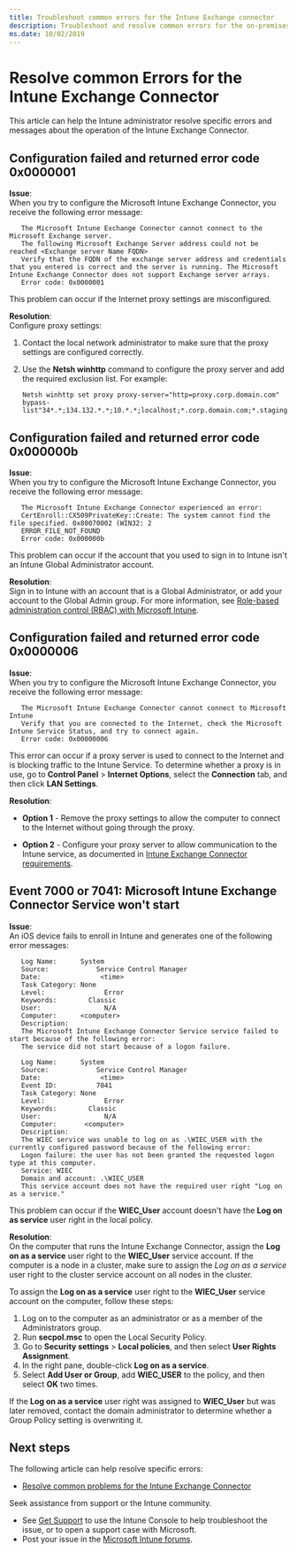 ```yaml
---
title: Troubleshoot common errors for the Intune Exchange connector
description: Troubleshoot and resolve common errors for the on-premises Microsoft Intune Exchange Connector.
ms.date: 10/02/2019
---
```

# Resolve common Errors for the Intune Exchange Connector

This article can help the Intune administrator resolve specific errors and messages about the operation of the Intune Exchange Connector.

## Configuration failed and returned error code 0x0000001

**Issue**:  
When you try to configure the Microsoft Intune Exchange Connector, you receive the following error message:

```
   The Microsoft Intune Exchange Connector cannot connect to the Microsoft Exchange server.  
   The following Microsoft Exchange Server address could not be reached <Exchange server Name FQDN>  
   Verify that the FQDN of the exchange server address and credentials that you entered is correct and the server is running. The Microsoft Intune Exchange Connector does not support Exchange server arrays.  
   Error code: 0x0000001  
```

This problem can occur if the Internet proxy settings are misconfigured.

**Resolution**:  
Configure proxy settings:
1. Contact the local network administrator to make sure that the proxy settings are configured correctly.
2. Use the **Netsh winhttp** command to configure the proxy server and add the required exclusion list. For example:  

   ```
   Netsh winhttp set proxy proxy-server="http=proxy.corp.domain.com" bypass-list"34*.*;134.132.*.*;10.*.*;localhost;*.corp.domain.com;*.staging.domain.com"
   ```

## Configuration failed and returned error code 0x000000b

**Issue**:  
When you try to configure the Microsoft Intune Exchange Connector, you receive the following error message:  

```
   The Microsoft Intune Exchange Connector experienced an error:  
   CertEnroll::CX509PrivateKey::Create: The system cannot find the file specified. 0x80070002 (WIN32: 2  
   ERROR_FILE_NOT_FOUND  
   Error code: 0x000000b  
```
This problem can occur if the account that you used to sign in to Intune isn't an Intune Global Administrator account.

**Resolution**:  
Sign in to Intune with an account that is a Global Administrator, or add your account to the Global Admin group. For more information, see [Role-based administration control (RBAC) with Microsoft Intune](/mem/intune/fundamentals/role-based-access-control).

## Configuration failed and returned error code 0x0000006

**Issue**:  
When you try to configure the Microsoft Intune Exchange Connector, you receive the following error message:  

```  
   The Microsoft Intune Exchange Connector cannot connect to Microsoft Intune  
   Verify that you are connected to the Internet, check the Microsoft Intune Service Status, and try to connect again.  
   Error code: 0x00000006  
```  
This error can occur if a proxy server is used to connect to the Internet and is blocking traffic to the Intune Service. To determine whether a proxy is in use, go to **Control Panel** > **Internet Options**, select the **Connection** tab, and then click **LAN Settings**.

**Resolution**:  

- **Option 1** - Remove the proxy settings to allow the computer to connect to the Internet without going through the proxy.  

- **Option 2** - Configure your proxy server to allow communication to the Intune service, as documented in [Intune Exchange Connector requirements](/mem/intune/protect/exchange-connector-install#intune-exchange-connector-requirements).

## Event 7000 or 7041: Microsoft Intune Exchange Connector Service won't start

**Issue**:  
An iOS device fails to enroll in Intune and generates one of the following error messages:  

```  
   Log Name:      System
   Source:            Service Control Manager
   Date:               <time>
   Task Category: None
   Level:               Error
   Keywords:        Classic
   User:                N/A
   Computer:      <computer>
   Description:
   The Microsoft Intune Exchange Connector Service service failed to start because of the following error:  
   The service did not start because of a logon failure.
```  

```  
   Log Name:      System
   Source:            Service Control Manager
   Date:               <time>
   Event ID:          7041
   Task Category: None
   Level:               Error
   Keywords:        Classic
   User:                N/A
   Computer:       <computer>
   Description:
   The WIEC service was unable to log on as .\WIEC_USER with the currently configured password because of the following error:
   Logon failure: the user has not been granted the requested logon type at this computer.
   Service: WIEC
   Domain and account: .\WIEC_USER
   This service account does not have the required user right "Log on as a service."  
```

This problem can occur if the **WIEC_User** account doesn't have the **Log on as service** user right in the local policy.

**Resolution**:  
On the computer that runs the Intune Exchange Connector, assign the **Log on as a service** user right to the **WIEC_User** service account. If the computer is a node in a cluster, make sure to assign the *Log on as a service* user right to the cluster service account on all nodes in the cluster.  

To assign the **Log on as a service** user right to the **WIEC_User** service account on the computer, follow these steps:

1. Log on to the computer as an administrator or as a member of the Administrators group.
2. Run **secpol.msc** to open the Local Security Policy.
3. Go to **Security settings** > **Local policies**, and then select **User Rights Assignment**.
4. In the right pane, double-click **Log on as a service**.
5. Select **Add User or Group**, add **WIEC_USER** to the policy, and then select **OK** two times.

If the **Log on as a service** user right was assigned to **WIEC_User** but was later removed, contact the domain administrator to determine whether a Group Policy setting is overwriting it.  

## Next steps  

The following article can help resolve specific errors:

- [Resolve common problems for the Intune Exchange Connector](troubleshoot-exchange-connector-common-problems.md)

Seek assistance from support or the Intune community.

- See [Get Support](/mem/intune/fundamentals/get-support) to use the Intune Console to help troubleshoot the issue, or to open a support case with Microsoft.
- Post your issue in the [Microsoft Intune forums](https://social.technet.microsoft.com/Forums/en-us/home?forum=microsoftintuneprod).
